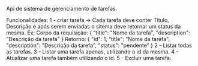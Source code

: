 Api de sistema de gerenciamento de tarefas.

Funcionalidades:
1 - criar tarefa -> Cada tarefa deve conter Titulo, Descrição e após serem enviadas o sitema deve retornar um status da mesma.
Ex: Corpo da requisição: { "title": "Nome da tarefa", "description": "Descrição da tarefa" }
Retorno: { "id": 1, "title": "Nome da tarefa", "description": "Descrição da tarefa", "status": "pendente" }
2 - Listar todas as tarefas.
3 - Listar uma tarefa apenas, utilizando o id da mesma.
4 - Atualizar uma tarefa também utilizando o id.
5 - Excluir uma tarefa.
